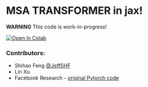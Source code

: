 # MSA TRANSFORMER in jax!
**WARNING** This code is work-in-progress!

<a href="https://colab.research.google.com/github/sokrypton/ColabDesign/blob/v1.1.0/esm_msa/example.ipynb">
  <img src="https://colab.research.google.com/assets/colab-badge.svg" alt="Open In Colab"/>
</a>

### Contributors:
- Shihao Feng [@JeffSHF](https://github.com/JeffSHF)
- Lin Xu
- Facebook Research - [original Pytorch code](https://github.com/facebookresearch/esm)
